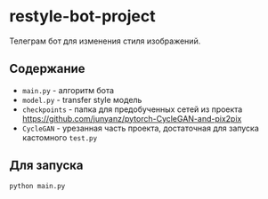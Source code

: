 # restyle-bot-project

Телеграм бот для изменения стиля изображений.

## Содержание
- `main.py` - алгоритм бота
- `model.py` - transfer style модель
- `checkpoints` - папка для предобученных сетей из проекта https://github.com/junyanz/pytorch-CycleGAN-and-pix2pix
- `CycleGAN` - урезанная часть проекта, достаточная для запуска кастомного `test.py`

## Для запуска
`python main.py`
